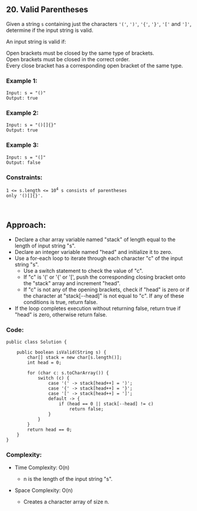 ## 20. Valid Parentheses    

Given a string ```s``` containing just the characters ```'('```, ```')'```, ```'{'```, ```'}'```, ```'['``` and ```']'```, determine if the input string is valid.    

An input string is valid if:    

Open brackets must be closed by the same type of brackets.    
Open brackets must be closed in the correct order.     
Every close bracket has a corresponding open bracket of the same type.    
 

### Example 1:   
```
Input: s = "()"
Output: true
```    

### Example 2:    
```
Input: s = "()[]{}"
Output: true
```    

### Example 3:   
```
Input: s = "(]"
Output: false
```     

### Constraints:   

<code>1 <= s.length <= 10<sup>4</sup>
s consists of parentheses only '()[]{}'.
</code>   

<br>   

## Approach:   

* Declare a char array variable named "stack" of length equal to the length of input string "s".
* Declare an integer variable named "head" and initialize it to zero.
* Use a for-each loop to iterate through each character "c" of the input string "s".
    * Use a switch statement to check the value of "c".
    * If "c" is '(' or '{' or '[', push the corresponding closing bracket onto the "stack" array and increment "head".
    * If "c" is not any of the opening brackets, check if "head" is zero or if the character at "stack[--head]" is not equal to "c". If any of these conditions is true, return false.
* If the loop completes execution without returning false, return true if "head" is zero, otherwise return false.    


### Code:   
```
public class Solution {

    public boolean isValid(String s) {
        char[] stack = new char[s.length()];
        int head = 0;

        for (char c: s.toCharArray()) {
            switch (c) {
                case '(' -> stack[head++] = ')';
                case '{' -> stack[head++] = '}';
                case '[' -> stack[head++] = ']';
                default -> {
                    if (head == 0 || stack[--head] != c) 
                        return false; 
                }
            }
        }
        return head == 0;
    }
} 
```   

### Complexity:   

* Time Complexity: O(n)
    * n is the length of the input string "s".    

* Space Complexity: O(n)
    * Creates a character array of size n.   
